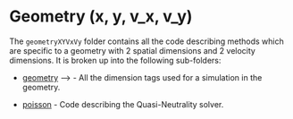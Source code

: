 # Geometry (x, y, v\_x, v\_y)

The `geometryXYVxVy` folder contains all the code describing methods which are specific to a geometry with 2 spatial dimensions and 2 velocity dimensions. It is broken up into the following sub-folders:

- [geometry](./geometry/README.md)  --> - All the dimension tags used for a simulation in the geometry.
<!-- - [initialisation](./initialization/README.md) - -->
- [poisson](./poisson/README.md) - Code describing the Quasi-Neutrality solver.
<!-- - [time\_integration](./time_integration/README.md) - -->
<!-- - [vlasov](./vlasov/README.md) - -->


